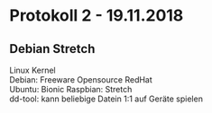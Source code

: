 # Protokoll 2 - 19.11.2018

## Debian Stretch  
Linux Kernel  
Debian: Freeware Opensource RedHat  
Ubuntu: Bionic Raspbian: Stretch  
dd-tool: kann beliebige Datein 1:1 auf Geräte spielen
